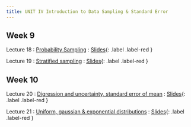 ```yaml
---
title: UNIT IV Introduction to Data Sampling & Standard Error
---
```


Week 9
---
Lecture 18
: [Probability Sampling](#)
  : [Slides](#){: .label .label-red }
  
Lecture 19
: [Stratified sampling](#)
  : [Slides](#){: .label .label-red }


Week 10
---
Lecture 20
: [Digression and uncertainty, standard error of mean](#)
  : [Slides](#){: .label .label-red }
  
Lecture 21
: [Uniform, gaussian & exponential distributions](#)
  : [Slides](#){: .label .label-red }

  
